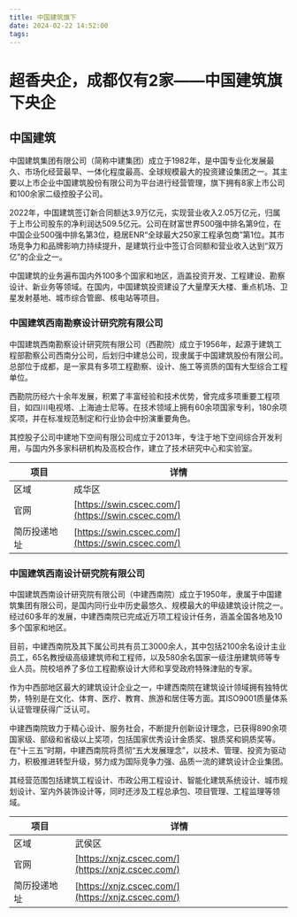 ```yaml
---
title: 中国建筑旗下
date: 2024-02-22 14:52:00
tags:
---
```

# 超香央企，成都仅有2家——中国建筑旗下央企

## 中国建筑

中国建筑集团有限公司（简称中建集团）成立于1982年，是中国专业化发展最久、市场化经营最早、一体化程度最高、全球规模最大的投资建设集团之一。其主要以上市企业中国建筑股份有限公司为平台进行经营管理，旗下拥有8家上市公司和100余家二级控股子公司。

2022年，中国建筑签订新合同额达3.9万亿元，实现营业收入2.05万亿元，归属于上市公司股东的净利润达509.5亿元。公司在财富世界500强中排名第9位，在中国企业500强中排名第3位，稳居ENR“全球最大250家工程承包商”第1位。其市场竞争力和品牌影响力持续提升，是建筑行业中签订合同额和营业收入达到“双万亿”的企业之一。

中国建筑的业务遍布国内外100多个国家和地区，涵盖投资开发、工程建设、勘察设计、新业务等领域。在国内，中国建筑投资建设了大量摩天大楼、重点机场、卫星发射基地、城市综合管廊、核电站等项目。

### 中国建筑西南勘察设计研究院有限公司

中国建筑西南勘察设计研究院有限公司（西勘院）成立于1956年，起源于建筑工程部勘察公司西南分公司，后划归中建总公司，现隶属于中国建筑股份有限公司。总部位于成都，是一家具有多项工程勘察、设计、施工等资质的国有大型综合工程单位。

西勘院历经六十余年发展，积累了丰富经验和技术优势，曾完成多项重要工程项目，如四川电视塔、上海迪士尼等。在技术领域上拥有60余项国家专利，180余项奖项，并在标准规范制定和行业协会中扮演重要角色。

其控股子公司中建地下空间有限公司成立于2013年，专注于地下空间综合开发利用，与国内外多家科研机构及高校合作，建立了技术研究中心和实验室。

| 项目            | 详情                                                 |
|----------------|----------------------------------------------------|
| 区域           | 成华区                                                |
| 官网           | [https://swin.cscec.com/](https://swin.cscec.com/) |
| 简历投递地址 | [https://swin.cscec.com/](https://swin.cscec.com/) |

### 中国建筑西南设计研究院有限公司

中国建筑西南设计研究院有限公司（中建西南院）成立于1950年，隶属于中国建筑集团有限公司，是国内同行业中历史最悠久、规模最大的甲级建筑设计院之一。经过60多年的发展，中建西南院已完成近万项工程设计任务，涵盖全国各地及10多个国家和地区。

目前，中建西南院及其下属公司共有员工3000余人，其中包括2100余名设计主业员工，65名教授级高级建筑师和工程师，以及580余名国家一级注册建筑师等专业人员。院校培养了多位工程勘察设计大师和享受政府特殊津贴的专家。

作为中西部地区最大的建筑设计企业之一，中建西南院在建筑设计领域拥有独特优势，特别是在文化、体育、医疗、教育、旅游和居住等方面。其ISO9001质量体系认证管理获得广泛认可。

中建西南院致力于精心设计、服务社会，不断提升创新设计理念，已获得890余项国家级、部级和省级以上奖项，包括国家优秀设计金质奖、银质奖和铜质奖等。在“十三五”时期，中建西南院将贯彻“五大发展理念”，以技术、管理、投资为驱动力，积极推进转型升级，努力成为国际竞争力强、品质一流的建筑设计企业集团。

其经营范围包括建筑工程设计、市政公用工程设计、智能化建筑系统设计、城市规划设计、室内外装饰设计等，同时还涉及工程总承包、项目管理、工程监理等领域。

| 项目            | 详情                                                 |
|----------------|----------------------------------------------------|
| 区域           | 武侯区                                                |
| 官网           | [https://xnjz.cscec.com/](https://xnjz.cscec.com/) |
| 简历投递地址 | [https://xnjz.cscec.com/](https://xnjz.cscec.com/) |

